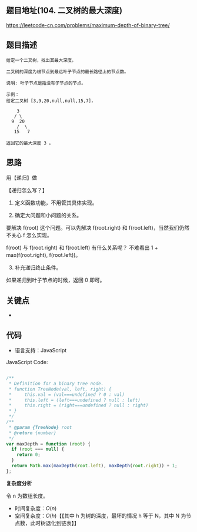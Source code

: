 
## 题目地址(104. 二叉树的最大深度)

https://leetcode-cn.com/problems/maximum-depth-of-binary-tree/

## 题目描述

```
给定一个二叉树，找出其最大深度。

二叉树的深度为根节点到最远叶子节点的最长路径上的节点数。

说明: 叶子节点是指没有子节点的节点。

示例：
给定二叉树 [3,9,20,null,null,15,7]，

    3
   / \
  9  20
    /  \
   15   7

返回它的最大深度 3 。
```

## 思路

用【递归】做

【递归怎么写？】

1. 定义函数功能，不用管其具体实现。

2. 确定大问题和小问题的关系。

要解决 f(root) 这个问题。可以先解决 f(root.right) 和 f(root.left)，当然我们仍然不关心 f 怎么实现。

f(root) 与 f(root.right) 和 f(root.left) 有什么关系呢？ 不难看出 1 + max(f(root.right), f(root.left))。

3. 补充递归终止条件。

如果递归到叶子节点的时候，返回 0 即可。

## 关键点

-  

## 代码

- 语言支持：JavaScript

JavaScript Code:

```javascript

/**
 * Definition for a binary tree node.
 * function TreeNode(val, left, right) {
 *     this.val = (val===undefined ? 0 : val)
 *     this.left = (left===undefined ? null : left)
 *     this.right = (right===undefined ? null : right)
 * }
 */
/**
 * @param {TreeNode} root
 * @return {number}
 */
var maxDepth = function (root) {
  if (root === null) {
    return 0;
  }
  return Math.max(maxDepth(root.left), maxDepth(root.right)) + 1;
};

```


**复杂度分析**

令 n 为数组长度。

- 时间复杂度：$O(n)$
- 空间复杂度：$O(h)$【【其中 h 为树的深度，最坏的情况 h 等于 N，其中 N 为节点数，此时树退化到链表】】


